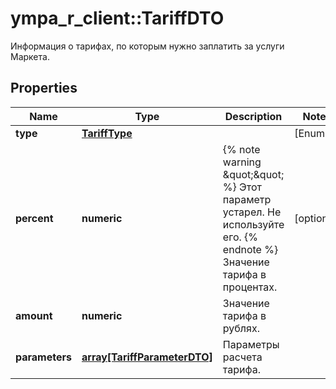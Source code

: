 # ympa_r_client::TariffDTO

Информация о тарифах, по которым нужно заплатить за услуги Маркета.

## Properties
Name | Type | Description | Notes
------------ | ------------- | ------------- | -------------
**type** | [**TariffType**](TariffType.md) |  | [Enum: ] 
**percent** | **numeric** | {% note warning \&quot;\&quot; %}  Этот параметр устарел. Не используйте его.  {% endnote %}  Значение тарифа в процентах.  | [optional] 
**amount** | **numeric** | Значение тарифа в рублях. | 
**parameters** | [**array[TariffParameterDTO]**](TariffParameterDTO.md) | Параметры расчета тарифа. | 


